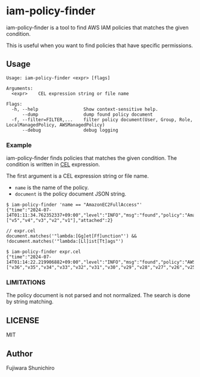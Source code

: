 # iam-policy-finder

iam-policy-finder is a tool to find AWS IAM policies that matches the given condition.

This is useful when you want to find policies that have specific permissions.

## Usage

```
Usage: iam-policy-finder <expr> [flags]

Arguments:
  <expr>    CEL expression string or file name

Flags:
  -h, --help                 Show context-sensitive help.
      --dump                 dump found policy document
  -f, --filter=FILTER,...    filter policy document(User, Group, Role, LocalManagedPolicy, AWSManagedPolicy)
      --debug                debug logging
```

### Example

iam-policy-finder finds policies that matches the given condition. The condition is written in [CEL](https://cel.dev/) expression.

The first argument is a CEL expression string or file name.

- `name` is the name of the policy.
- `document` is the policy document JSON string.

```console
$ iam-policy-finder 'name == "AmazonEC2FullAccess"'
{"time":"2024-07-14T01:11:34.762352337+09:00","level":"INFO","msg":"found","policy":"AmazonEC2FullAccess","versions":["v5","v4","v3","v2","v1"],"attached":2}
```

```
// expr.cel
document.matches('"lambda:[Gg]et[Ff]unction"') && !document.matches('"lambda:[Ll]ist[Tt]ags"')
```
```console
$ iam-policy-finder expr.cel
{"time":"2024-07-14T01:14:22.219906882+09:00","level":"INFO","msg":"found","policy":"AWSSupportServiceRolePolicy","versions":["v36","v35","v34","v33","v32","v31","v30","v29","v28","v27","v26","v25","v24","v23","v22","v21","v20","v19","v18","v17","v16","v15","v14","v13","v12","v11","v10","v9","v8","v7","v6","v5","v4","v3"],"attached":1}
```

### LIMITATIONS

The policy document is not parsed and not normalized. The search is done by string matching.

## LICENSE

MIT

## Author

Fujiwara Shunichiro
